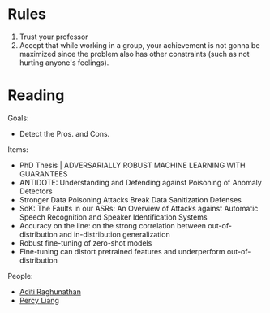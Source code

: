 # Rules

1. Trust your professor
2. Accept that while working in a group, your achievement is not gonna be maximized since the problem also has other constraints (such as not hurting anyone's feelings).

# Reading

Goals:

- Detect the Pros. and Cons.

Items:

- PhD Thesis | ADVERSARIALLY ROBUST MACHINE LEARNING WITH GUARANTEES
- ANTIDOTE: Understanding and Defending against Poisoning of Anomaly Detectors
- Stronger Data Poisoning Attacks Break Data Sanitization Defenses
- SoK: The Faults in our ASRs: An Overview of Attacks against Automatic Speech Recognition and Speaker Identification Systems
- Accuracy on the line: on the strong correlation between out-of-distribution and in-distribution generalization
- Robust fine-tuning of zero-shot models
- Fine-tuning can distort pretrained features and underperform out-of-distribution

People:
- [Aditi Raghunathan](https://scholar.google.com/citations?hl=en&user=Ch9iRwQAAAAJ&view_op=list_works&sortby=pubdate)
- [Percy Liang](https://scholar.google.com/citations?hl=en&user=pouyVyUAAAAJ&view_op=list_works&sortby=pubdate)